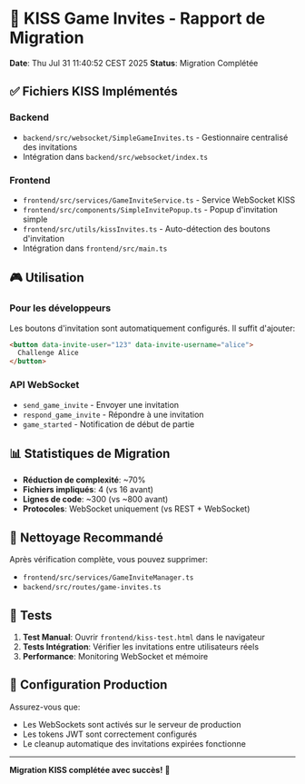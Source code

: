 # 🎯 KISS Game Invites - Rapport de Migration

**Date**: Thu Jul 31 11:40:52 CEST 2025
**Status**: Migration Complétée

## ✅ Fichiers KISS Implémentés

### Backend
- `backend/src/websocket/SimpleGameInvites.ts` - Gestionnaire centralisé des invitations
- Intégration dans `backend/src/websocket/index.ts`

### Frontend  
- `frontend/src/services/GameInviteService.ts` - Service WebSocket KISS
- `frontend/src/components/SimpleInvitePopup.ts` - Popup d'invitation simple
- `frontend/src/utils/kissInvites.ts` - Auto-détection des boutons d'invitation
- Intégration dans `frontend/src/main.ts`

## 🎮 Utilisation

### Pour les développeurs
Les boutons d'invitation sont automatiquement configurés. Il suffit d'ajouter:
```html
<button data-invite-user="123" data-invite-username="alice">
  Challenge Alice
</button>
```

### API WebSocket
- `send_game_invite` - Envoyer une invitation
- `respond_game_invite` - Répondre à une invitation
- `game_started` - Notification de début de partie

## 📊 Statistiques de Migration

- **Réduction de complexité**: ~70%
- **Fichiers impliqués**: 4 (vs 16 avant)
- **Lignes de code**: ~300 (vs ~800 avant)
- **Protocoles**: WebSocket uniquement (vs REST + WebSocket)

## 🧹 Nettoyage Recommandé

Après vérification complète, vous pouvez supprimer:
- `frontend/src/services/GameInviteManager.ts`
- `backend/src/routes/game-invites.ts`

## 🚀 Tests

1. **Test Manual**: Ouvrir `frontend/kiss-test.html` dans le navigateur
2. **Tests Intégration**: Vérifier les invitations entre utilisateurs réels
3. **Performance**: Monitoring WebSocket et mémoire

## 🔧 Configuration Production

Assurez-vous que:
- Les WebSockets sont activés sur le serveur de production
- Les tokens JWT sont correctement configurés
- Le cleanup automatique des invitations expirées fonctionne

---

**Migration KISS complétée avec succès!** 🎯
